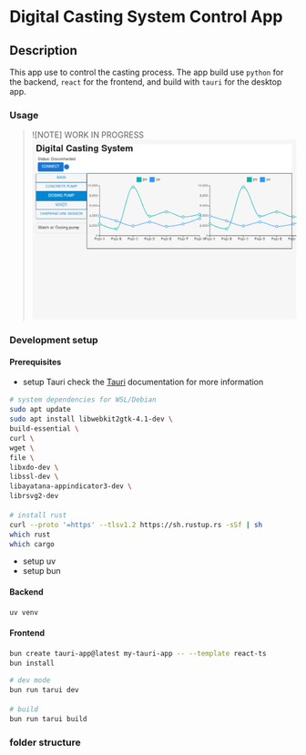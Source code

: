 # Digital Casting System Control App

## Description

This app use to control the casting process.
The app build use `python` for the backend, `react` for the frontend, and build with `tauri` for the desktop app.

### Usage

> ![NOTE]
> WORK IN PROGRESS
![DEMO](./doc/WIP_SIMPLE_DEMO.png) 

### Development setup

#### Prerequisites

- setup Tauri
check the [Tauri](https://tauri.app/start/prerequisites/#system-dependencies) documentation for more information

```bash
# system dependencies for WSL/Debian
sudo apt update
sudo apt install libwebkit2gtk-4.1-dev \
build-essential \
curl \
wget \
file \
libxdo-dev \
libssl-dev \
libayatana-appindicator3-dev \
librsvg2-dev

# install rust
curl --proto '=https' --tlsv1.2 https://sh.rustup.rs -sSf | sh
which rust
which cargo
```

- setup uv
- setup bun

#### Backend

```bash
uv venv
````

#### Frontend

```bash
bun create tauri-app@latest my-tauri-app -- --template react-ts
bun install
```

```bash
# dev mode
bun run tarui dev

# build
bun run tarui build
```

### folder structure

```bash
```
